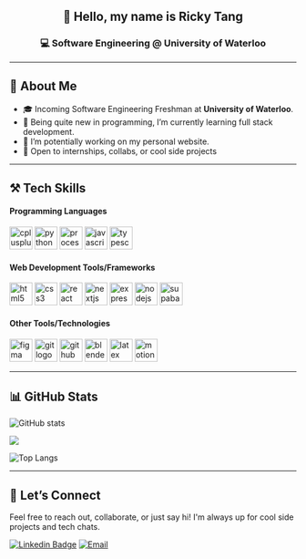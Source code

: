 <!-- GitHub Profile README for Ricky Tang -->

<div align="center">

## 👋 Hello, my name is Ricky Tang 
### 💻 Software Engineering @ University of Waterloo  

</div>

---

## 🧠 About Me
- 🎓 Incoming Software Engineering Freshman at **University of Waterloo**.
- 🌱 Being quite new in programming, I’m currently learning full stack development.
- 🔭 I’m potentially working on my personal website.
- 🚀 Open to internships, collabs, or cool side projects  

<!--
- 🔭 I’m currently working on ...
- 🌱 I’m currently learning ...
- 👯 I’m looking to collaborate on ...
- 🤔 I’m looking for help with ...
- 💬 Ask me about ...
- 📫 How to reach me: ...
- 😄 Pronouns: ...
- ⚡ Fun fact: ...
-->

---

## ⚒️ Tech Skills

#### Programming Languages

<p align="left">
  <img src="https://cdn.jsdelivr.net/gh/devicons/devicon/icons/cplusplus/cplusplus-original.svg" height="40" alt="cplusplus logo" />
  <img src="https://cdn.jsdelivr.net/gh/devicons/devicon/icons/python/python-original.svg" height="40" alt="python logo" />
  <img src="https://skillicons.dev/icons?i=processing" height="40" alt="processing logo" />
  <img src="https://skillicons.dev/icons?i=js" height="40" alt="javascript logo" />
  <img src="https://skillicons.dev/icons?i=ts" height="40" alt="typescript logo" />
</p>

#### Web Development Tools/Frameworks

<p align="left">
  <img src="https://skillicons.dev/icons?i=html" height="40" alt="html5 logo" />
  <img src="https://skillicons.dev/icons?i=css" height="40" alt="css3 logo" />
  <img src="https://cdn.jsdelivr.net/gh/devicons/devicon/icons/react/react-original.svg" height="40" alt="react logo" />
  <img src="https://cdn.jsdelivr.net/gh/devicons/devicon/icons/nextjs/nextjs-original.svg" height="40" alt="nextjs logo" />
  <img src="https://skillicons.dev/icons?i=express" height="40" alt="express logo" />
  <img src="https://skillicons.dev/icons?i=nodejs" height="40" alt="nodejs logo" />
  <img src="https://skillicons.dev/icons?i=supabase" height="40" alt="supabase logo" />
</p>

#### Other Tools/Technologies

<p align="left">
  <img src="https://skillicons.dev/icons?i=figma" height="40" alt="figma logo" />
  <img src="https://skillicons.dev/icons?i=git" height="40" alt="git logo" />
  <img src="https://skillicons.dev/icons?i=github" height="40" alt="github logo" />
  <img src="https://skillicons.dev/icons?i=blender" height="40" alt="blender logo" />
  <img src="https://skillicons.dev/icons?i=latex" height="40" alt="latex logo" />
  <img src="https://avatars.githubusercontent.com/u/107069270?s=200&v=4" height="40" alt="motion canvas logo" />
</p>

---

## 📊 GitHub Stats

![GitHub stats](https://github-readme-stats.vercel.app/api?username=rickytang666&show_icons=true&theme=transparent)

![](https://nirzak-streak-stats.vercel.app/?user=rickytang666&theme=transparent&hide_border=false)

![Top Langs](https://github-readme-stats.vercel.app/api/top-langs/?username=rickytang666&langs_count=8&theme=transparent)

---

## 🤝 Let’s Connect
Feel free to reach out, collaborate, or just say hi!
I'm always up for cool side projects and tech chats.

[![Linkedin Badge](https://img.shields.io/badge/linkedin-%230077B5.svg?style=for-the-badge&logo=linkedin)](https://www.linkedin.com/in/ricky-tang-04a16a2a2/)
[![Email](https://img.shields.io/badge/Email-informational?style=for-the-badge&logo=gmail)](mailto:tangricky001@gmail.com)